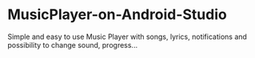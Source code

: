 # MusicPlayer-on-Android-Studio
Simple and easy to use Music Player with songs, lyrics, notifications and possibility to change sound, progress...
